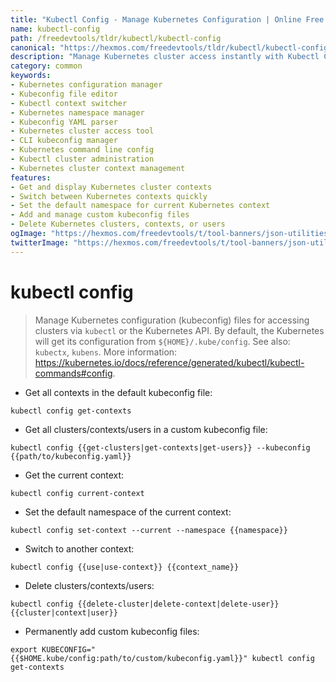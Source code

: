 ```yaml
---
title: "Kubectl Config - Manage Kubernetes Configuration | Online Free DevTools by Hexmos"
name: kubectl-config
path: /freedevtools/tldr/kubectl/kubectl-config
canonical: "https://hexmos.com/freedevtools/tldr/kubectl/kubectl-config/"
description: "Manage Kubernetes cluster access instantly with Kubectl Config. Configure contexts, switch namespaces, and add custom kubeconfig files. Free online tool, no registration required."
category: common
keywords:
- Kubernetes configuration manager
- Kubeconfig file editor
- Kubectl context switcher
- Kubernetes namespace manager
- Kubeconfig YAML parser
- Kubernetes cluster access tool
- CLI kubeconfig manager
- Kubernetes command line config
- Kubectl cluster administration
- Kubernetes cluster context management
features:
- Get and display Kubernetes cluster contexts
- Switch between Kubernetes contexts quickly
- Set the default namespace for current Kubernetes context
- Add and manage custom kubeconfig files
- Delete Kubernetes clusters, contexts, or users
ogImage: "https://hexmos.com/freedevtools/t/tool-banners/json-utilities-banner.png"
twitterImage: "https://hexmos.com/freedevtools/t/tool-banners/json-utilities-banner.png"
---
```


# kubectl config

> Manage Kubernetes configuration (kubeconfig) files for accessing clusters via `kubectl` or the Kubernetes API.
> By default, the Kubernetes will get its configuration from `${HOME}/.kube/config`.
> See also: `kubectx`, `kubens`.
> More information: <https://kubernetes.io/docs/reference/generated/kubectl/kubectl-commands#config>.

- Get all contexts in the default kubeconfig file:

`kubectl config get-contexts`

- Get all clusters/contexts/users in a custom kubeconfig file:

`kubectl config {{get-clusters|get-contexts|get-users}} --kubeconfig {{path/to/kubeconfig.yaml}}`

- Get the current context:

`kubectl config current-context`

- Set the default namespace of the current context:

`kubectl config set-context --current --namespace {{namespace}}`

- Switch to another context:

`kubectl config {{use|use-context}} {{context_name}}`

- Delete clusters/contexts/users:

`kubectl config {{delete-cluster|delete-context|delete-user}} {{cluster|context|user}}`

- Permanently add custom kubeconfig files:

`export KUBECONFIG="{{$HOME.kube/config:path/to/custom/kubeconfig.yaml}}" kubectl config get-contexts`
